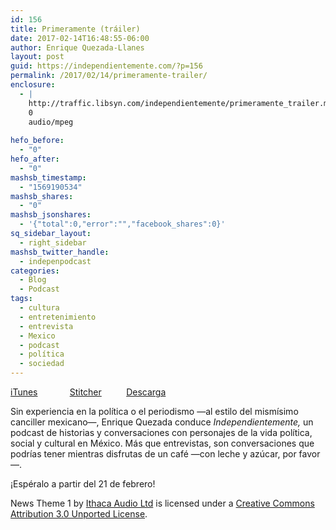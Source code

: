 ```yaml
---
id: 156
title: Primeramente (tráiler)
date: 2017-02-14T16:48:55-06:00
author: Enrique Quezada-Llanes
layout: post
guid: https://independientemente.com/?p=156
permalink: /2017/02/14/primeramente-trailer/
enclosure:
  - |
    http://traffic.libsyn.com/independientemente/primeramente_trailer.mp3
    0
    audio/mpeg
    
hefo_before:
  - "0"
hefo_after:
  - "0"
mashsb_timestamp:
  - "1569190534"
mashsb_shares:
  - "0"
mashsb_jsonshares:
  - '{"total":0,"error":"","facebook_shares":0}'
sq_sidebar_layout:
  - right_sidebar
mashsb_twitter_handle:
  - indepenpodcast
categories:
  - Blog
  - Podcast
tags:
  - cultura
  - entretenimiento
  - entrevista
  - Mexico
  - podcast
  - política
  - sociedad
---
```

[iTunes](https://itunes.apple.com/us/podcast/primeramente-trailer/id1205770233?i=1000381183959&mt=2)             [Stitcher](http://www.stitcher.com/s?eid=49121972&refid=stpr)          [Descarga](http://traffic.libsyn.com/independientemente/primeramente_trailer.mp3)

Sin experiencia en la política o el periodismo —al estilo del mismísimo canciller mexicano—, Enrique Quezada conduce _Independientemente,_ un podcast de historias y conversaciones con personajes de la vida política, social y cultural en México. Más que entrevistas, son conversaciones que podrías tener mientras disfrutas de un café —con leche y azúcar, por favor—.

¡Espéralo a partir del 21 de febrero!

News Theme 1 by [Ithaca Audio Ltd](http://www.ithacaaudio.com/) is licensed under a [Creative Commons Attribution 3.0 Unported License](http://creativecommons.org/licenses/by/3.0/).